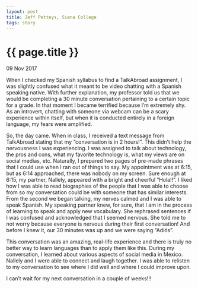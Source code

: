 ```yaml
---
layout: post
title: Jeff Petteys, Siena College
tags: story
---
```


# {{ page.title }}

09 Nov 2017

When I checked my Spanish syllabus to find a TalkAbroad assignment, I was slightly confused what it meant to be video chatting with a Spanish speaking native. With further explanation, my professor told us that we would be completing a 30 minute conversation pertaining to a certain topic for a grade. In that moment I became terrified because I’m extremely shy. As an introvert, chatting with someone via webcam can be a scary experience within itself, but when it is conducted entirely in a foreign language, my fears were amplified.

So, the day came. When in class, I received a text message from TalkAbroad stating that my “conversation is in 2 hours!”. This didn’t help the nervousness I was experiencing. I was assigned to talk about technology, the pros and cons, what my favorite technology is, what my views are on social medias, etc. Naturally, I prepared two pages of pre-made phrases that I could use when I ran out of things to say. My appointment was at 6:15, but as 6:14 approached, there was nobody on my screen. Sure enough at 6:15, my partner, Nallely, appeared with a bright and cheerful “Hola!!”. I liked how I was able to read biographies of the people that I was able to choose from so my conversation could be with someone that has similar interests. From the second we began talking, my nerves calmed and I was able to speak Spanish. My speaking partner knew, for sure, that I am in the process of learning to speak and apply new vocabulary. She rephrased sentences if I was confused and acknowledged that I seemed nervous. She told me to not worry because everyone is nervous during their first conversation! And before I knew it, our 30 minutes was up and we were saying “Adiós”.

This conversation was an amazing, real-life experience and there is truly no better way to learn languages than to apply them like this. During my conversation, I learned about various aspects of social media in Mexico. Nallely and I were able to connect and laugh together. I was able to relisten to my conversation to see where I did well and where I could improve upon. 

I can’t wait for my next conversation in a couple of weeks!!! 